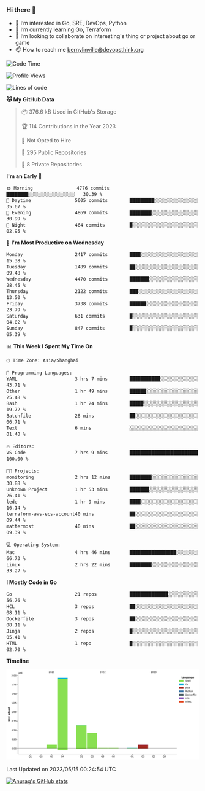 ### Hi there 👋

- 👀 I’m interested in Go, SRE, DevOps, Python
- 🌱 I’m currently learning Go, Terraform
- 👯 I’m looking to collaborate on interesting's thing or project about go or game
- 📫 How to reach me bernylinville@devopsthink.org

<!--START_SECTION:waka-->
![Code Time](http://img.shields.io/badge/Code%20Time-269%20hrs%2024%20mins-blue)

![Profile Views](http://img.shields.io/badge/Profile%20Views-0-blue)

![Lines of code](https://img.shields.io/badge/From%20Hello%20World%20I%27ve%20Written-3.2%20million%20lines%20of%20code-blue)

**🐱 My GitHub Data** 

> 📦 376.6 kB Used in GitHub's Storage 
 > 
> 🏆 114 Contributions in the Year 2023
 > 
> 🚫 Not Opted to Hire
 > 
> 📜 295 Public Repositories 
 > 
> 🔑 8 Private Repositories 
 > 
**I'm an Early 🐤** 

```text
🌞 Morning                4776 commits        ████████░░░░░░░░░░░░░░░░░   30.39 % 
🌆 Daytime                5605 commits        █████████░░░░░░░░░░░░░░░░   35.67 % 
🌃 Evening                4869 commits        ████████░░░░░░░░░░░░░░░░░   30.99 % 
🌙 Night                  464 commits         █░░░░░░░░░░░░░░░░░░░░░░░░   02.95 % 
```
📅 **I'm Most Productive on Wednesday** 

```text
Monday                   2417 commits        ████░░░░░░░░░░░░░░░░░░░░░   15.38 % 
Tuesday                  1489 commits        ██░░░░░░░░░░░░░░░░░░░░░░░   09.48 % 
Wednesday                4470 commits        ███████░░░░░░░░░░░░░░░░░░   28.45 % 
Thursday                 2122 commits        ███░░░░░░░░░░░░░░░░░░░░░░   13.50 % 
Friday                   3738 commits        ██████░░░░░░░░░░░░░░░░░░░   23.79 % 
Saturday                 631 commits         █░░░░░░░░░░░░░░░░░░░░░░░░   04.02 % 
Sunday                   847 commits         █░░░░░░░░░░░░░░░░░░░░░░░░   05.39 % 
```


📊 **This Week I Spent My Time On** 

```text
🕑︎ Time Zone: Asia/Shanghai

💬 Programming Languages: 
YAML                     3 hrs 7 mins        ███████████░░░░░░░░░░░░░░   43.71 % 
Other                    1 hr 49 mins        ██████░░░░░░░░░░░░░░░░░░░   25.48 % 
Bash                     1 hr 24 mins        █████░░░░░░░░░░░░░░░░░░░░   19.72 % 
Batchfile                28 mins             ██░░░░░░░░░░░░░░░░░░░░░░░   06.71 % 
Text                     6 mins              ░░░░░░░░░░░░░░░░░░░░░░░░░   01.40 % 

🔥 Editors: 
VS Code                  7 hrs 9 mins        █████████████████████████   100.00 % 

🐱‍💻 Projects: 
monitoring               2 hrs 12 mins       ████████░░░░░░░░░░░░░░░░░   30.88 % 
Unknown Project          1 hr 53 mins        ███████░░░░░░░░░░░░░░░░░░   26.41 % 
lede                     1 hr 9 mins         ████░░░░░░░░░░░░░░░░░░░░░   16.14 % 
terraform-aws-ecs-account40 mins             ██░░░░░░░░░░░░░░░░░░░░░░░   09.44 % 
mattermost               40 mins             ██░░░░░░░░░░░░░░░░░░░░░░░   09.39 % 

💻 Operating System: 
Mac                      4 hrs 46 mins       █████████████████░░░░░░░░   66.73 % 
Linux                    2 hrs 22 mins       ████████░░░░░░░░░░░░░░░░░   33.27 % 
```

**I Mostly Code in Go** 

```text
Go                       21 repos            ██████████████░░░░░░░░░░░   56.76 % 
HCL                      3 repos             ██░░░░░░░░░░░░░░░░░░░░░░░   08.11 % 
Dockerfile               3 repos             ██░░░░░░░░░░░░░░░░░░░░░░░   08.11 % 
Jinja                    2 repos             █░░░░░░░░░░░░░░░░░░░░░░░░   05.41 % 
HTML                     1 repo              █░░░░░░░░░░░░░░░░░░░░░░░░   02.70 % 
```



**Timeline**

![Lines of Code chart](https://raw.githubusercontent.com/bernylinville/bernylinville/main/assets/bar_graph.png)


 Last Updated on 2023/05/15 00:24:54 UTC
<!--END_SECTION:waka-->

[![Anurag's GitHub stats](https://github-readme-stats.vercel.app/api?username=bernylinville)](https://github.com/anuraghazra/github-readme-stats)


<!--
**kylechou-dunk/kylechou-dunk** is a ✨ _special_ ✨ repository because its `README.md` (this file) appears on your GitHub profile.

Here are some ideas to get you started:

- 🔭 I’m currently working on ...
- 🌱 I’m currently learning ...
- 👯 I’m looking to collaborate on ...
- 🤔 I’m looking for help with ...
- 💬 Ask me about ...
- 📫 How to reach me: ...
- 😄 Pronouns: ...
- ⚡ Fun fact: ...
-->
